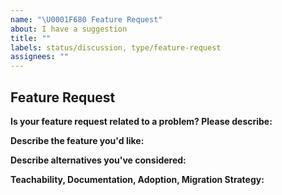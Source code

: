 ```yaml
---
name: "\U0001F680 Feature Request"
about: I have a suggestion
title: ""
labels: status/discussion, type/feature-request
assignees: ""
---
```


## Feature Request

**Is your feature request related to a problem? Please describe:**

<!-- A clear and concise description of what the problem is. Ex. I'm always frustrated when [...] -->

**Describe the feature you'd like:**

<!-- A clear and concise description of what you want to happen. -->

**Describe alternatives you've considered:**

<!-- A clear and concise description of any alternative solutions or features you've considered. -->

**Teachability, Documentation, Adoption, Migration Strategy:**

<!-- If you can, explain some scenarios how users might use this, situations it would be helpful in. Any API designs, mockups, or diagrams are also helpful. -->
